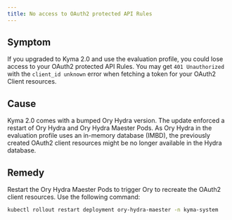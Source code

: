 ```yaml
---
title: No access to OAuth2 protected API Rules
---
```


## Symptom

If you upgraded to Kyma 2.0 and use the evaluation profile, you could lose access to your OAuth2 protected API Rules. You may get `401 Unauthorized` with the `client_id unknown` error when fetching a token for your OAuth2 Client resources.

## Cause

Kyma 2.0 comes with a bumped Ory Hydra version. The update enforced a restart of Ory Hydra and Ory Hydra Maester Pods. As Ory Hydra in the evaluation profile uses an in-memory database (IMBD), the previously created OAuth2 client resources might be no longer available in the Hydra database.

## Remedy

Restart the Ory Hydra Maester Pods to trigger Ory to recreate the OAuth2 client resources. Use the following command:

```bash
kubectl rollout restart deployment ory-hydra-maester -n kyma-system
```
